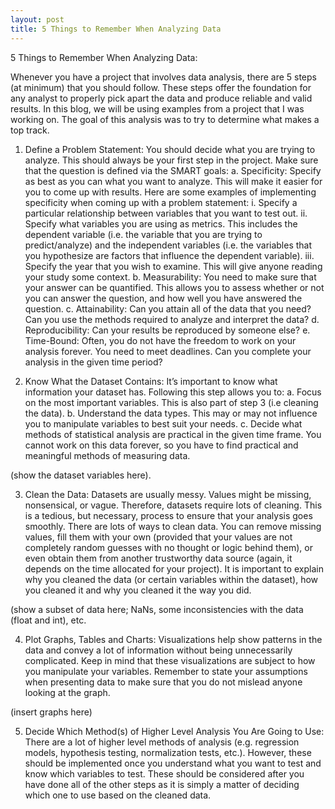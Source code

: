 ```yaml
---
layout: post
title: 5 Things to Remember When Analyzing Data
---
```


5 Things to Remember When Analyzing Data:

Whenever you have a project that involves data analysis, there are 5 steps (at minimum) that you should follow. These steps offer the foundation for any analyst to properly pick apart the data and produce reliable and valid results. In this blog, we will be using examples from a project that I was working on. The goal of this analysis was to try to determine what makes a top track.

1.	Define a Problem Statement: You should decide what you are trying to analyze. This should always be your first step in the project. Make sure that the question is defined via the SMART goals:
  a.	Specificity: Specify as best as you can what you want to analyze. This will make it easier for you to come up with results. Here are some examples of implementing specificity when coming up with a problem statement:
    i.	Specify a particular relationship between variables that you want to test out.
    ii.	Specify what variables you are using as metrics. This includes the dependent variable (i.e. the variable that you are trying to predict/analyze) and the independent variables (i.e. the variables that you hypothesize are factors that influence the dependent variable).
    iii.	Specify the year that you wish to examine. This will give anyone reading your study some context.
  b.	Measurability: You need to make sure that your answer can be quantified. This allows you to assess whether or not you can answer the question, and how well you have answered the question.
  c.	Attainability: Can you attain all of the data that you need? Can you use the methods required to analyze and interpret the data?
  d.	Reproducibility: Can your results be reproduced by someone else? 
  e.	Time-Bound: Often, you do not have the freedom to work on your analysis forever. You need to meet deadlines. Can you complete your analysis in the given time period? 

2.	Know What the Dataset Contains: It’s important to know what information your dataset has. Following this step allows you to:
  a.	Focus on the most important variables. This is also part of step 3 (i.e cleaning the data).
  b.	Understand the data types. This may or may not influence you to manipulate variables to best suit your needs. 
  c.	Decide what methods of statistical analysis are practical in the given time frame. You cannot work on this data forever, so you have to find practical and meaningful methods of measuring data.

(show the dataset variables here).

3.	Clean the Data: Datasets are usually messy. Values might be missing, nonsensical, or vague. Therefore, datasets require lots of cleaning. This is a tedious, but necessary, process to ensure that your analysis goes smoothly. There are lots of ways to clean data. You can remove missing values, fill them with your own (provided that your values are not completely random guesses with no thought or logic behind them), or even obtain them from another trustworthy data source (again, it depends on the time allocated for your project). It is important to explain why you cleaned the data (or certain variables within the dataset), how you cleaned it and why you cleaned it the way you did.

(show a subset of data here; NaNs, some inconsistencies with the data (float and int), etc.

4.	Plot Graphs, Tables and Charts: Visualizations help show patterns in the data and convey a lot of information without being unnecessarily complicated. Keep in mind that these visualizations are subject to how you manipulate your variables. Remember to state your assumptions when presenting data to make sure that you do not mislead anyone looking at the graph.

(insert graphs here)

5.	Decide Which Method(s) of Higher Level Analysis You Are Going to Use: There are a lot of higher level methods of analysis (e.g. regression models, hypothesis testing, normalization tests, etc.). However, these should be implemented once you understand what you want to test and know which variables to test. These should be considered after you have done all of the other steps as it is simply a matter of deciding which one to use based on the cleaned data.
